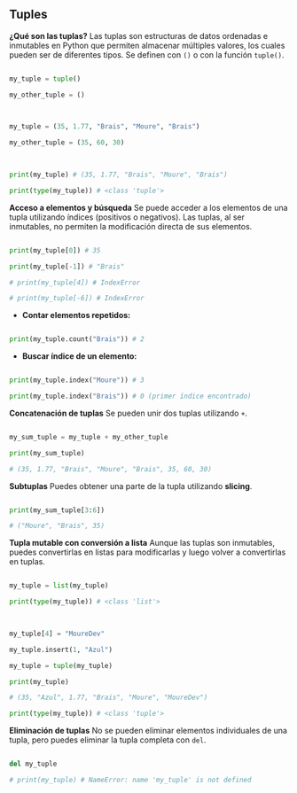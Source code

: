## Tuples
**¿Qué son las tuplas?**
Las tuplas son estructuras de datos ordenadas e inmutables en Python que permiten almacenar múltiples valores, los cuales pueden ser de diferentes tipos. Se definen con `()` o con la función `tuple()`.

```python

my_tuple = tuple()

my_other_tuple = ()

  

my_tuple = (35, 1.77, "Brais", "Moure", "Brais")

my_other_tuple = (35, 60, 30)

  

print(my_tuple) # (35, 1.77, "Brais", "Moure", "Brais")

print(type(my_tuple)) # <class 'tuple'>

```


**Acceso a elementos y búsqueda**
Se puede acceder a los elementos de una tupla utilizando índices (positivos o negativos).
Las tuplas, al ser inmutables, no permiten la modificación directa de sus elementos.

```python

print(my_tuple[0]) # 35

print(my_tuple[-1]) # "Brais"

# print(my_tuple[4]) # IndexError

# print(my_tuple[-6]) # IndexError

```

- **Contar elementos repetidos:**
```python

print(my_tuple.count("Brais")) # 2

```
  
- **Buscar índice de un elemento:**
```python

print(my_tuple.index("Moure")) # 3

print(my_tuple.index("Brais")) # 0 (primer índice encontrado)

```


**Concatenación de tuplas**
Se pueden unir dos tuplas utilizando `+`.
```python

my_sum_tuple = my_tuple + my_other_tuple

print(my_sum_tuple)

# (35, 1.77, "Brais", "Moure", "Brais", 35, 60, 30)

```

**Subtuplas**
Puedes obtener una parte de la tupla utilizando **slicing**.
```python

print(my_sum_tuple[3:6])

# ("Moure", "Brais", 35)

```

**Tupla mutable con conversión a lista**
Aunque las tuplas son inmutables, puedes convertirlas en listas para modificarlas y luego volver a convertirlas en tuplas.
```python

my_tuple = list(my_tuple)

print(type(my_tuple)) # <class 'list'>

  

my_tuple[4] = "MoureDev"

my_tuple.insert(1, "Azul")

my_tuple = tuple(my_tuple)

print(my_tuple)

# (35, "Azul", 1.77, "Brais", "Moure", "MoureDev")

print(type(my_tuple)) # <class 'tuple'>

```
  
**Eliminación de tuplas**
No se pueden eliminar elementos individuales de una tupla, pero puedes eliminar la tupla completa con `del`.
```python

del my_tuple

# print(my_tuple) # NameError: name 'my_tuple' is not defined

```